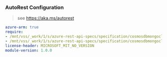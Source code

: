 ### AutoRest Configuration

> see https://aka.ms/autorest

``` yaml
azure-arm: true
require:
- /mnt/vss/_work/1/s/azure-rest-api-specs/specification/cosmosdbmongocluster/resource-manager/readme.md
- /mnt/vss/_work/1/s/azure-rest-api-specs/specification/cosmosdbmongocluster/resource-manager/readme.go.md
license-header: MICROSOFT_MIT_NO_VERSION
module-version: 1.0.0

```